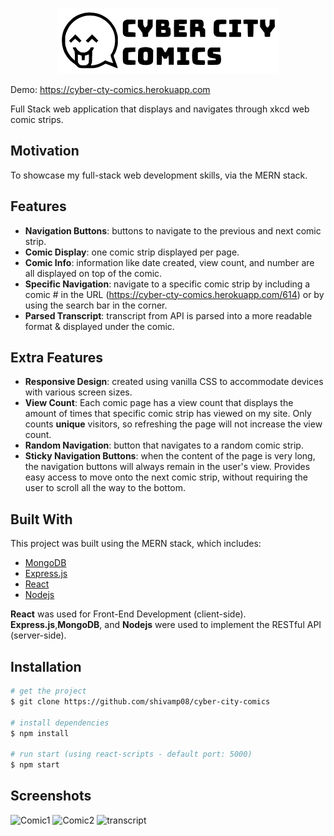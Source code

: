 <!-- PROJECT LOGO -->
<br />
<p align="center">
  <a href="https://cyber-cty-comics.herokuapp.com">
    <img src="client/src/images/header.png" alt="logo">
  </a>
</p>

Demo: https://cyber-cty-comics.herokuapp.com

Full Stack web application that displays and navigates through xkcd web comic strips.

## Motivation

To showcase my full-stack web development skills, via the MERN stack.

## Features

- **Navigation Buttons**: buttons to navigate to the previous and next comic strip.
- **Comic Display**: one comic strip displayed per page.
- **Comic Info**: information like date created, view count, and number are all displayed on top of the comic.
- **Specific Navigation**: navigate to a specific comic strip by including a comic # in the URL (https://cyber-cty-comics.herokuapp.com/614) or by using the search bar in the corner.
- **Parsed Transcript**: transcript from API is parsed into a more readable format & displayed under the comic.

## Extra Features

- **Responsive Design**: created using vanilla CSS to accommodate devices with various screen sizes.
- **View Count**: Each comic page has a view count that displays the amount of times that specific comic strip has viewed on my site. Only counts **unique** visitors, so refreshing the page will not increase the view count.
- **Random Navigation**: button that navigates to a random comic strip.
- **Sticky Navigation Buttons**: when the content of the page is very long, the navigation buttons will always remain in the user's view. Provides easy access to move onto the next comic strip, without requiring the user to scroll all the way to the bottom.

## Built With

This project was built using the MERN stack, which includes:

- [MongoDB](https://www.mongodb.com/)
- [Express.js](https://expressjs.com/)
- [React](https://reactjs.org/)
- [Nodejs](https://nodejs.org/en/)

**React** was used for Front-End Development (client-side).\
**Express.js**,**MongoDB**, and **Nodejs** were used to implement the RESTful API (server-side).

## Installation

```bash
# get the project
$ git clone https://github.com/shivamp08/cyber-city-comics

# install dependencies
$ npm install

# run start (using react-scripts - default port: 5000)
$ npm start

```

## Screenshots

![Comic1](client/screenshots/comic1.png)
![Comic2](client/screenshots/comic2.png)
![transcript](client/screenshots/transcript.png)
